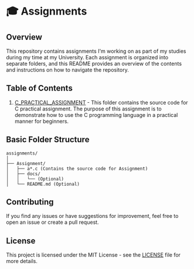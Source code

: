 # 🎓 Assignments

## Overview

This repository contains assignments I'm working on as part of my studies during my time at my University. Each assignment is organized into separate folders, and this README provides an overview of the contents and instructions on how to navigate the repository.

## Table of Contents

1. [C_PRACTICAL_ASSIGNMENT](./01) - This folder contains the source code for C practical assignment. The purpose of this assignment is to demonstrate how to use the C programming language in a practical manner for beginners.


## Basic Folder Structure
```
assignments/
│
├── Assignment/
│   ├── a*.c (Contains the source code for Assignment)
│   ├── docs/
│   │   └── (Optional)
│   └── README.md (Optional)
```
## Contributing
If you find any issues or have suggestions for improvement, feel free to open an issue or create a pull request.

## License
This project is licensed under the MIT License - see the [LICENSE](./LICENSE) file for more details.
